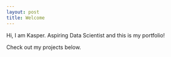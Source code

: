 ```yaml
---
layout: post
title: Welcome
---
```


Hi, I am Kasper. Aspiring Data Scientist and this is my portfolio!

Check out my projects below.
